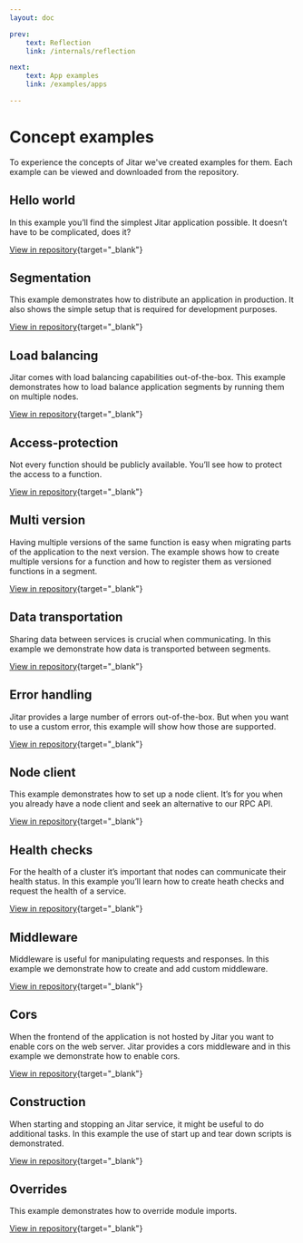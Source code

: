 ```yaml
---
layout: doc

prev:
    text: Reflection
    link: /internals/reflection

next:
    text: App examples
    link: /examples/apps

---
```


# Concept examples

To experience the concepts of Jitar we've created examples for them. Each example can be viewed and downloaded from the repository.

## Hello world

In this example you’ll find the simplest Jitar application possible. It doesn’t have to be complicated, does it?

[View in repository](https://github.com/MaskingTechnology/jitar/tree/main/examples/concepts/hello-world){target="_blank"}

## Segmentation
This example demonstrates how to distribute an application in production. It also shows the simple setup that is required for development purposes.

[View in repository](https://github.com/MaskingTechnology/jitar/tree/main/examples/concepts/segmentation){target="_blank"}

## Load balancing

Jitar comes with load balancing capabilities out-of-the-box. This example demonstrates how to load balance application segments by running them on multiple nodes.

[View in repository](https://github.com/MaskingTechnology/jitar/tree/main/examples/concepts/load-balancing){target="_blank"}

## Access-protection

Not every function should be publicly available. You’ll see how to protect the access to a function.

[View in repository](https://github.com/MaskingTechnology/jitar/tree/main/examples/concepts/access-protection){target="_blank"}

## Multi version

Having multiple versions of the same function is easy when migrating parts of the application to the next version. The example shows how to create multiple versions for a function and how to register them as versioned functions in a segment.

[View in repository](https://github.com/MaskingTechnology/jitar/tree/main/examples/concepts/multi-version){target="_blank"}

## Data transportation

Sharing data between services is crucial when communicating. In this example we demonstrate how data is transported between segments.

[View in repository](https://github.com/MaskingTechnology/jitar/tree/main/examples/concepts/data-transportation){target="_blank"}

## Error handling

Jitar provides a large number of errors out-of-the-box. But when you want to use a custom error, this example will show how those are supported.

[View in repository](https://github.com/MaskingTechnology/jitar/tree/main/examples/concepts/error-handling){target="_blank"}

## Node client

This example demonstrates how to set up a node client. It’s for you when you already have a node client and seek an alternative to our RPC API. 

[View in repository](https://github.com/MaskingTechnology/jitar/tree/main/examples/concepts/node-client){target="_blank"}

## Health checks

For the health of a cluster it’s important that nodes can communicate their health status. In this example you’ll learn how to create heath checks and request the health of a service.

[View in repository](https://github.com/MaskingTechnology/jitar/tree/main/examples/concepts/health-checks){target="_blank"}

## Middleware

Middleware is useful for manipulating requests and responses. In this example we demonstrate how to create and add custom middleware.

[View in repository](https://github.com/MaskingTechnology/jitar/tree/main/examples/concepts/middleware){target="_blank"}

## Cors

When the frontend of the application is not hosted by Jitar you want to enable cors on the web server. Jitar provides a cors middleware and in this example we demonstrate how to enable cors.

[View in repository](https://github.com/MaskingTechnology/jitar/tree/main/examples/concepts/cors){target="_blank"}

## Construction

When starting and stopping an Jitar service, it might be useful to do additional tasks. In this example the use of start up and tear down scripts is demonstrated.

[View in repository](https://github.com/MaskingTechnology/jitar/tree/main/examples/concepts/construction){target="_blank"}

## Overrides

This example demonstrates how to override module imports.

[View in repository](https://github.com/MaskingTechnology/jitar/tree/main/examples/concepts/overrides){target="_blank"}
